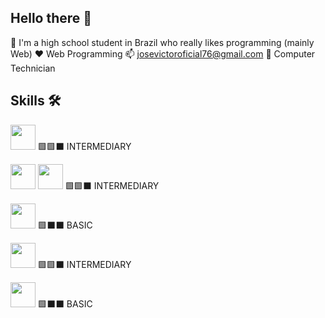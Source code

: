 ## Hello there 👋
💬 I'm a high school student in Brazil who really likes programming (mainly Web)
❤️ Web Programming
📫 josevictoroficial76@gmail.com
🏫 Computer Technician

## Skills 🛠️
<img  loading="lazy" src="https://cdn.jsdelivr.net/gh/devicons/devicon@latest/icons/javascript/javascript-original.svg" width="40" height="40" />   🟩🟩⬛ INTERMEDIARY

<img  loading="lazy" src="https://cdn.jsdelivr.net/gh/devicons/devicon@latest/icons/html5/html5-original.svg" width="40" height="40"/> <img loading="lazy" src="https://cdn.jsdelivr.net/gh/devicons/devicon@latest/icons/css3/css3-original.svg"  width="40" height="40"/>   🟩🟩⬛ INTERMEDIARY

<img  loading="lazy"  src="https://cdn.jsdelivr.net/gh/devicons/devicon@latest/icons/php/php-original.svg" width="40" height="40"/>   🟩⬛⬛ BASIC

<img  loading="lazy"  src="https://cdn.jsdelivr.net/gh/devicons/devicon@latest/icons/python/python-original.svg" idth="40" height="40"/>   🟩🟩⬛ INTERMEDIARY

<img loading="lazy" src="https://cdn.jsdelivr.net/gh/devicons/devicon@latest/icons/mysql/mysql-original.svg" width="40" height="40" />   🟩⬛⬛ BASIC




          



<!--
**jsvic/jsvic** is a ✨ _special_ ✨ repository because its `README.md` (this file) appears on your GitHub profile.

Here are some ideas to get you started:

- 🔭 I’m currently working on ...
- 🌱 I’m currently learning ...
- 👯 I’m looking to collaborate on ...
- 🤔 I’m looking for help with ...
- 💬 Ask me about ...
- 📫 How to reach me: ...
- 😄 Pronouns: ...
- ⚡ Fun fact: ...
-->
